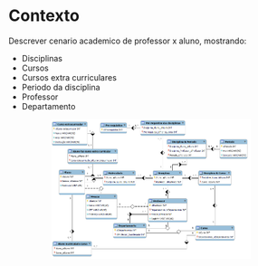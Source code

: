 # Contexto
Descrever cenario academico de professor x aluno, mostrando:
- Disciplinas
- Cursos
- Cursos extra curriculares
- Periodo da disciplina
- Professor
- Departamento

<p align="center">
  <img src="./assets/universidade.png" width="70%" />
</p>
